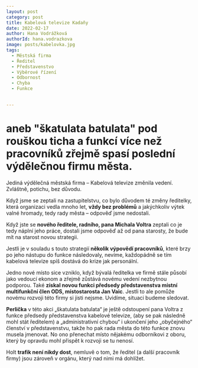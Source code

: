 ```yaml
---
layout: post
category: post
title: Kabelová televize Kadaňy    
date: 2022-02-17
author: Hana Vodrážková
authorId: hana.vodrazkova
image: posts/kabelovka.jpg
tags:
  - Městská firma
  - Ředitel
  - Představenstvo
  - Výběrové řízení
  - Odbornost
  - Chyba
  - Funkce

  
---
```


# aneb "škatulata batulata" pod rouškou ticha a funkcí více než pracovníků zřejmě spasí poslední výdělečnou firmu města.

Jediná výdělečná městská firma – Kabelová televize změnila vedení. Zvláštně, potichu, bez důvodu.

Když jsme se zeptali na zastupitelstvu, co bylo důvodem té změny ředitelky, která organizaci vedla mnoho let, **vždy bez problémů** a jakýchkoliv výtek valné hromady, tedy rady města – odpověď jsme nedostali.

Když jste se **nového ředitele, radního, pana Michala Voltra** zeptali co je tedy náplní jeho práce, dostali jsme odpověď až od pana starosty, že bude mít na starost novou strategii.

Jestli je v souladu s touto strategií **několik výpovědí pracovníků**, které brzy po jeho nástupu do funkce následovaly, nevíme, každopádně se tím kabelová televize spíš dostává do krize jak personální.

Jedno nové místo sice vzniklo, když bývalá ředitelka ve firmě stále působí jako vedoucí ekonom a zřejmě zůstává novému vedení nezbytnou podporou. Také **získal novou funkci předsedy představenstva místní multifunkční člen ODS, místostarosta Jan Vaic**. Jestli to ale pomůže novému rozvoji této firmy si jisti nejsme. Uvidíme, situaci budeme sledovat.

**Perlička** v této akci „škatulata batulata“ je ještě odstoupení pana Voltra z funkce předsedy představenstva kabelové televize, (aby se pak následně mohl stát ředitelem) a „administrativní chybou“ i ukončení jeho „obyčejného“ členství v představenstvu, takže ho pak rada města do této funkce znovu musela jmenovat. No ono přenechat místo nějakému odborníkovi z oboru, který by opravdu mohl přispět k rozvoji se tu nenosí.  

Holt **trafik není nikdy dost**, nemluvě o tom, že ředitel (a další pracovník firmy) jsou zároveň v orgánu, který nad nimi má dohlížet.






